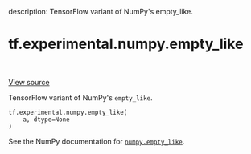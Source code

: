description: TensorFlow variant of NumPy's empty_like.

<div itemscope itemtype="http://developers.google.com/ReferenceObject">
<meta itemprop="name" content="tf.experimental.numpy.empty_like" />
<meta itemprop="path" content="Stable" />
</div>

# tf.experimental.numpy.empty_like

<!-- Insert buttons and diff -->

<table class="tfo-notebook-buttons tfo-api nocontent" align="left">

</table>

<a target="_blank" href="/code/stable/tensorflow/python/ops/numpy_ops/np_array_ops.py">View source</a>



TensorFlow variant of NumPy's `empty_like`.

<pre class="devsite-click-to-copy prettyprint lang-py tfo-signature-link">
<code>tf.experimental.numpy.empty_like(
    a, dtype=None
)
</code></pre>



<!-- Placeholder for "Used in" -->

See the NumPy documentation for [`numpy.empty_like`](https://numpy.org/doc/1.16/reference/generated/numpy.empty_like.html).